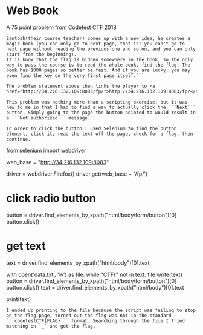 # Web Book
A 75 point problem from <a href="https://www.hackerrank.com/codefest-ctf-18">Codefest CTF 2018</a>

```It is expected to complete reading a book/novel to pass the course, but the students being clever avoid reading the whole book by going through the summary only. 
Santosh(their course teacher) comes up with a new idea, he creates a magic book (you can only go to next page, that is: you can't go to next page without reading the previous one and so on, and you can only start from the beginning). 
It is know that the flag is hidden somewhere in the book, so the only way to pass the course is to read the whole book, find the flag. The book has 1000 pages so better be fast. And if you are lucky, you may even find the key on the very first page itself.```

The problem statement above then links the player to <a href="http://34.216.132.109:8083/fp/">http://34.216.132.109:8083/fp/</a>

This problem was nothing more than a scripting exercise, but it was new to me in that I had to find a way to actually click the ```Next``` button. Simply going to the page the button pointed to would result in a ```Not authorized``` message.

In order to click the button I used Selenium to find the button element, click it, read the text off the page, check for a flag, then continue.
```
from selenium import webdriver

web_base = "http://34.216.132.109:8083"

driver = webdriver.Firefox()
driver.get(web_base + '/fp/')
 
# click radio button
button = driver.find_elements_by_xpath("html/body/form/button")[0]
button.click()
 
# get text
text = driver.find_elements_by_xpath("html/body")[0].text

with open('data.txt', 'w') as file:
	while "CTF{" not in text:
		file.write(text)
		button = driver.find_elements_by_xpath("html/body/form/button")[0]
		button.click()
		text = driver.find_elements_by_xpath("html/body")[0].text

print(text)
```
I ended up printing to the file because the script was failing to stop on the flag page, turned out the flag was not in the standard ```codefestCTF{FLAG}``` format. Searching through the file I tried matching on `_` and got the flag.